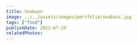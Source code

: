 ```yaml
---
title: Seabass
image: ../../assets/images/portfolio/seabass.jpg
tags: ["food"]
publishDate: 2023-07-29
relatedPhotos:
---
```

